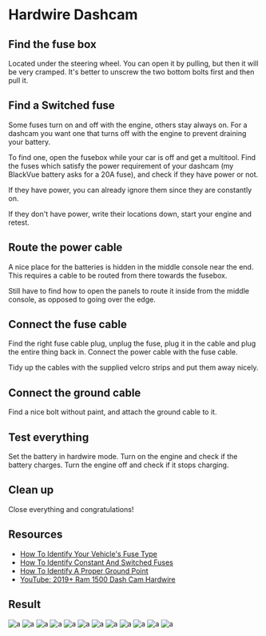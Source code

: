 # Hardwire Dashcam

## Find the fuse box

Located under the steering wheel. You can open it by pulling, but then it will be very cramped. It's better to unscrew the two bottom bolts first and then pull it.

## Find a Switched fuse

Some fuses turn on and off with the engine, others stay always on. For a dashcam you want one that turns off with the engine to prevent draining your battery.

To find one, open the fusebox while your car is off and get a multitool. Find the fuses which satisfy the power requirement of your dashcam (my BlackVue battery asks for a 20A fuse), and check if they have power or not.

If they have power, you can already ignore them since they are constantly on.

If they don't have power, write their locations down, start your engine and retest.

## Route the power cable

A nice place for the batteries is hidden in the middle console near the end. This requires a cable to be routed from there towards the fusebox.

Still have to find how to open the panels to route it inside from the middle console, as opposed to going over the edge.

## Connect the fuse cable

Find the right fuse cable plug, unplug the fuse, plug it in the cable and plug the entire thing back in. Connect the power cable with the fuse cable.

Tidy up the cables with the supplied velcro strips and put them away nicely.

## Connect the ground cable

Find a nice bolt without paint, and attach the ground cable to it.

## Test everything

Set the battery in hardwire mode. Turn on the engine and check if the battery charges. Turn the engine off and check if it stops charging.

## Clean up

Close everything and congratulations!

## Resources

* [How To Identify Your Vehicle's Fuse Type](https://www.thedashcamstore.com/how-to-identify-your-vehicles-fuse-type/)
* [How To Identify Constant And Switched Fuses](https://www.thedashcamstore.com/how-to-identify-constant-and-switched-fuses/)
* [How To Identify A Proper Ground Point](https://www.thedashcamstore.com/how-to-identify-a-proper-ground-point/)
* [YouTube: 2019+ Ram 1500 Dash Cam Hardwire](https://www.youtube.com/watch?v=1s39yIc9a50)

## Result

![a](https://github.com/CumpsD/second-brain/raw/main/assets/ram/dashcam/1.jpg "a")
![a](https://github.com/CumpsD/second-brain/raw/main/assets/ram/dashcam/2.jpg "a")
![a](https://github.com/CumpsD/second-brain/raw/main/assets/ram/dashcam/3.jpg "a")
![a](https://github.com/CumpsD/second-brain/raw/main/assets/ram/dashcam/4.jpg "a")
![a](https://github.com/CumpsD/second-brain/raw/main/assets/ram/dashcam/5.jpg "a")
![a](https://github.com/CumpsD/second-brain/raw/main/assets/ram/dashcam/6.jpg "a")
![a](https://github.com/CumpsD/second-brain/raw/main/assets/ram/dashcam/7.jpg "a")
![a](https://github.com/CumpsD/second-brain/raw/main/assets/ram/dashcam/8.jpg "a")
![a](https://github.com/CumpsD/second-brain/raw/main/assets/ram/dashcam/9.jpg "a")
![a](https://github.com/CumpsD/second-brain/raw/main/assets/ram/dashcam/10.jpg "a")
![a](https://github.com/CumpsD/second-brain/raw/main/assets/ram/dashcam/11.png "a")
![a](https://github.com/CumpsD/second-brain/raw/main/assets/ram/dashcam/12.png "a")
